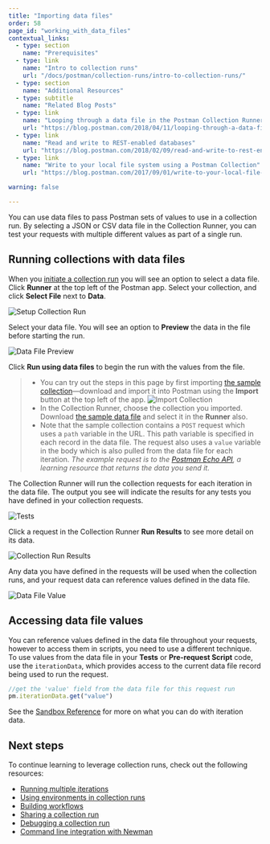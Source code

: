 ```yaml
---
title: "Importing data files"
order: 58
page_id: "working_with_data_files"
contextual_links:
  - type: section
    name: "Prerequisites"
  - type: link
    name: "Intro to collection runs"
    url: "/docs/postman/collection-runs/intro-to-collection-runs/"
  - type: section
    name: "Additional Resources"
  - type: subtitle
    name: "Related Blog Posts"
  - type: link
    name: "Looping through a data file in the Postman Collection Runner"
    url: "https://blog.postman.com/2018/04/11/looping-through-a-data-file-in-the-postman-collection-runner/"
  - type: link
    name: "Read and write to REST-enabled databases"
    url: "https://blog.postman.com/2018/02/09/read-and-write-to-rest-enabled-databases/"
  - type: link
    name: "Write to your local file system using a Postman Collection"
    url: "https://blog.postman.com/2017/09/01/write-to-your-local-file-system-using-a-postman-collection/"

warning: false

---
```


You can use data files to pass Postman sets of values to use in a collection run. By selecting a JSON or CSV data file in the Collection Runner, you can test your requests with multiple different values as part of a single run.

## Running collections with data files

When you [initiate a collection run](/docs/postman/collection-runs/starting-a-collection-run/) you will see an option to select a data file. Click __Runner__ at the top left of the Postman app. Select your collection, and click __Select File__ next to __Data__.

![Setup Collection Run](https://assets.postman.com/postman-docs/data-file-run-setup.png)

Select your data file. You will see an option to __Preview__ the data in the file before starting the run.

![Data File Preview](https://assets.postman.com/postman-docs/data-file-preview.png)

Click __Run using data files__ to begin the run with the values from the file.

> * You can try out the steps in this page by first importing [the sample collection](https://assets.postman.com/postman-docs/58533790.json)—download and import it into Postman using the __Import__ button at the top left of the app.
> ![Import Collection](https://assets.postman.com/postman-docs/collection-import-file.png)
> * In the Collection Runner, choose the collection you imported. Download [the sample data file](https://assets.postman.com/postman-docs/58702589.json) and select it in the __Runner__ also.
> * Note that the sample collection contains a `POST` request which uses a `path` variable in the URL. This path variable is specified in each record in the data file. The request also uses a `value` variable in the body which is also pulled from the data file for each iteration. _The example request is to the [Postman Echo API](https://docs.postman-echo.com/), a learning resource that returns the data you send it._

The Collection Runner will run the collection requests for each iteration in the data file. The output you see will indicate the results for any tests you have defined in your collection requests.

![Tests](https://assets.postman.com/postman-docs/data-file-tests-tab.png)

Click a request in the Collection Runner __Run Results__ to see more detail on its data.

![Collection Run Results](https://assets.postman.com/postman-docs/data-file-collection-run.png)

Any data you have defined in the requests will be used when the collection runs, and your request data can reference values defined in the data file.

![Data File Value](https://assets.postman.com/postman-docs/request-body-data-run.png)

## Accessing data file values

You can reference values defined in the data file throughout your requests, however to access them in scripts, you need to use a different technique. To use values from the data file in your __Tests__ or __Pre-request Script__ code, use the `iterationData`, which provides access to the current data file record being used to run the request.

```js
//get the 'value' field from the data file for this request run
pm.iterationData.get("value")
```

See the [Sandbox Reference](/docs/postman/scripts/postman-sandbox-api-reference/#pmiterationdata) for more on what you can do with iteration data.

## Next steps

To continue learning to leverage collection runs, check out the following resources:

* [Running multiple iterations](https://learning.postman.com/docs/postman/collection-runs/running-multiple-iterations/)
* [Using environments in collection runs](/docs/postman/collection-runs/using-environments-in-collection-runs/)
* [Building workflows](/docs/postman/collection-runs/building-workflows/)
* [Sharing a collection run](/docs/postman/collection-runs/sharing-a-collection-run/)
* [Debugging a collection run](/docs/postman/collection-runs/debugging-a-collection-run/)
* [Command line integration with Newman](/docs/postman/collection-runs/command-line-integration-with-newman/)
